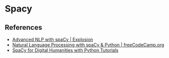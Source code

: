 # Spacy

## References

- [Advanced NLP with spaCy | Explosion](https://youtu.be/THduWAnG97k)
- [Natural Language Processing with spaCy & Python | freeCodeCamp.org](https://youtu.be/dIUTsFT2MeQ)
- [SpaCy for Digital Humanities with Python Tutorials](https://www.youtube.com/playlist?list=PL2VXyKi-KpYvuOdPwXR-FZfmZ0hjoNSUo)